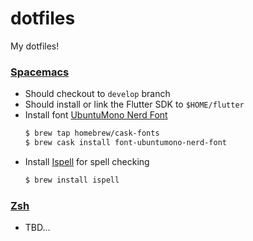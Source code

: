 # dotfiles
My dotfiles!

### [Spacemacs](./spacemacs)
- Should checkout to `develop` branch
- Should install or link the Flutter SDK to `$HOME/flutter`
- Install font [UbuntuMono Nerd Font](https://github.com/ryanoasis/nerd-fonts/tree/master/patched-fonts/UbuntuMono)
  ```bash
  $ brew tap homebrew/cask-fonts
  $ brew cask install font-ubuntumono-nerd-font
  ```
- Install [Ispell](https://en.wikipedia.org/wiki/Ispell) for spell checking
  ```bash
  $ brew install ispell
  ```

### [Zsh](.)
- TBD...
